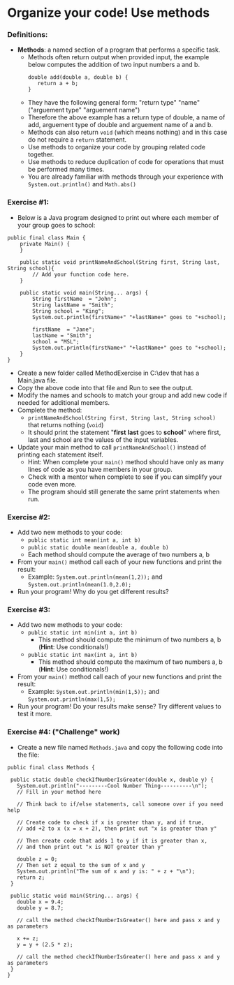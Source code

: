 # Organize your code! Use methods

### Definitions:

* **Methods**: a named section of a program that performs a specific task.
   * Methods often return output when provided input, the example below computes the addition of two input numbers a and b. 
     ```
     double add(double a, double b) {
        return a + b;
     }
     ```
   * They have the following general form: "return type" "name"("arguement type" "arguement name")
   * Therefore the above example has a return type of double, a name of add, arguement type of double and arguement name of a and b.
   * Methods can also return ```void``` (which means nothing) and in this case do not require a ```return``` statement.
   * Use methods to organize your code by grouping related code together.
   * Use methods to reduce duplication of code for operations that must be performed many times.
   * You are already familiar with methods through your experience with ```System.out.println()``` and ```Math.abs()```
   
### Exercise #1:

* Below is a Java program designed to print out where each member of your group goes to school:
```
public final class Main {
    private Main() {
    }
    
    public static void printNameAndSchool(String first, String last, String school){
        // Add your function code here.
    }

    public static void main(String... args) {
        String firstName  = "John";
        String lastName = "Smith";
        String school = "King";
        System.out.println(firstName+" "+lastName+" goes to "+school);

        firstName  = "Jane";
        lastName = "Smith";
        school = "MSL";
        System.out.println(firstName+" "+lastName+" goes to "+school);
    }
}
```
* Create a new folder called MethodExercise in C:\dev that has a Main.java file.
* Copy the above code into that file and Run to see the output.
* Modify the names and schools to match your group and add new code if needed for additional members.
* Complete the method: 
   * ```printNameAndSchool(String first, String last, String school)``` that returns nothing (```void```)
   * It should print the statement "**first** **last** goes to **school**" where first, last and school are the values of the input variables.
* Update your main method to call ```printNameAndSchool()``` instead of printing each statement itself.
   * Hint: When complete your ```main()``` method should have only as many lines of code as you have members in your group.
   * Check with a mentor when complete to see if you can simplify your code even more.
   * The program should still generate the same print statements when run.

### Exercise #2:

* Add two new methods to your code:
   * ```public static int mean(int a, int b)```
   * ```public static double mean(double a, double b)```
   * Each method should compute the average of two numbers a, b
* From your ```main()``` method call each of your new functions and print the result:
   * Example: ```System.out.println(mean(1,2));``` and ```System.out.println(mean(1.0,2.0);```
* Run your program! Why do you get different results?

### Exercise #3:

* Add two new methods to your code:
   * ```public static int min(int a, int b)```
      * This method should compute the minimum of two numbers a, b (**Hint**: Use conditionals!)
   * ```public static int max(int a, int b)```
      * This method should compute the maximum of two numbers a, b (**Hint**: Use conditionals!)
* From your ```main()``` method call each of your new functions and print the result:
   * Example: ```System.out.println(min(1,5));``` and ```System.out.println(max(1,5);```
* Run your program! Do your results make sense? Try different values to test it more.

### Exercise #4: ("Challenge" work)

* Create a new file named `Methods.java` and copy the following code into the file:
  
 ```
 public final class Methods {

  public static double checkIfNumberIsGreater(double x, double y) {
    System.out.println("---------Cool Number Thing----------\n");
    // Fill in your method here
    
    // Think back to if/else statements, call someone over if you need help
    
    // Create code to check if x is greater than y, and if true, 
    // add +2 to x (x = x + 2), then print out "x is greater than y"
    
    // Then create code that adds 1 to y if it is greater than x,
    // and then print out "x is NOT greater than y"
    
    double z = 0;
    // Then set z equal to the sum of x and y
    System.out.println("The sum of x and y is: " + z + "\n");
    return z; 
  }

  public static void main(String... args) {
    double x = 9.4;
    double y = 8.7;

    // call the method checkIfNumberIsGreater() here and pass x and y as parameters

    x += z;
    y = y + (2.5 * z);

    // call the method checkIfNumberIsGreater() here and pass x and y as parameters
  }
}
```

